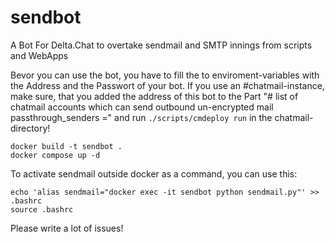 # sendbot
A Bot For Delta.Chat to overtake sendmail and SMTP innings from scripts and WebApps

Bevor you can use the bot, you have to fill the to enviroment-variables with the Address and the Passwort of your bot. If you use an #chatmail-instance, make sure, that you added the address of this bot to the Part "# list of chatmail accounts which can send outbound un-encrypted mail
passthrough_senders =" and run ```./scripts/cmdeploy run``` in the chatmail-directory!



```
docker build -t sendbot .
docker compose up -d
```
To activate sendmail outside docker as a command, you can use this:

```
echo 'alias sendmail="docker exec -it sendbot python sendmail.py"' >> .bashrc
source .bashrc
```

Please write a lot of issues!
